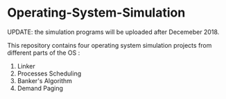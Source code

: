# Operating-System-Simulation
UPDATE: the simulation programs will be uploaded after Decemeber 2018.

This repository contains four operating system simulation projects from different parts of the OS : 
1. Linker
2. Processes Scheduling
3. Banker's Algorithm
4. Demand Paging
